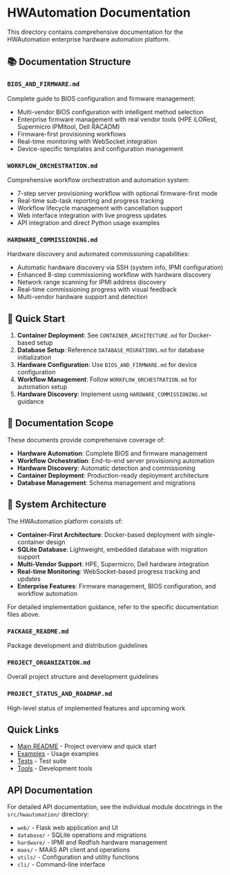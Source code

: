 # HWAutomation Documentation

This directory contains comprehensive documentation for the HWAutomation enterprise hardware automation platform.

## 📚 Documentation Structure

### `BIOS_AND_FIRMWARE.md`

Complete guide to BIOS configuration and firmware management:

- Multi-vendor BIOS configuration with intelligent method selection
- Enterprise firmware management with real vendor tools (HPE iLORest, Supermicro IPMItool, Dell RACADM)
- Firmware-first provisioning workflows
- Real-time monitoring with WebSocket integration
- Device-specific templates and configuration management

### `WORKFLOW_ORCHESTRATION.md`

Comprehensive workflow orchestration and automation system:

- 7-step server provisioning workflow with optional firmware-first mode
- Real-time sub-task reporting and progress tracking
- Workflow lifecycle management with cancellation support
- Web interface integration with live progress updates
- API integration and direct Python usage examples

### `HARDWARE_COMMISSIONING.md`

Hardware discovery and automated commissioning capabilities:

- Automatic hardware discovery via SSH (system info, IPMI configuration)
- Enhanced 8-step commissioning workflow with hardware discovery
- Network range scanning for IPMI address discovery
- Real-time commissioning progress with visual feedback
- Multi-vendor hardware support and detection

## 🚀 Quick Start

1. **Container Deployment**: See `CONTAINER_ARCHITECTURE.md` for Docker-based setup
2. **Database Setup**: Reference `DATABASE_MIGRATIONS.md` for database initialization
3. **Hardware Configuration**: Use `BIOS_AND_FIRMWARE.md` for device configuration
4. **Workflow Management**: Follow `WORKFLOW_ORCHESTRATION.md` for automation setup
5. **Hardware Discovery**: Implement using `HARDWARE_COMMISSIONING.md` guidance

## 📖 Documentation Scope

These documents provide comprehensive coverage of:

- **Hardware Automation**: Complete BIOS and firmware management
- **Workflow Orchestration**: End-to-end server provisioning automation
- **Hardware Discovery**: Automatic detection and commissioning
- **Container Deployment**: Production-ready deployment architecture
- **Database Management**: Schema management and migrations

## 🔧 System Architecture

The HWAutomation platform consists of:

- **Container-First Architecture**: Docker-based deployment with single-container design
- **SQLite Database**: Lightweight, embedded database with migration support
- **Multi-Vendor Support**: HPE, Supermicro, Dell hardware integration
- **Real-time Monitoring**: WebSocket-based progress tracking and updates
- **Enterprise Features**: Firmware management, BIOS configuration, and workflow automation

For detailed implementation guidance, refer to the specific documentation files above.

### `PACKAGE_README.md`

Package development and distribution guidelines

### `PROJECT_ORGANIZATION.md`

Overall project structure and development guidelines

### `PROJECT_STATUS_AND_ROADMAP.md`

High-level status of implemented features and upcoming work

## Quick Links

- [Main README](../README.md) - Project overview and quick start
- [Examples](../examples/) - Usage examples
- [Tests](../tests/) - Test suite
- [Tools](../tools/) - Development tools

## API Documentation

For detailed API documentation, see the individual module docstrings in the `src/hwautomation/` directory:

- `web/` - Flask web application and UI
- `database/` - SQLite operations and migrations
- `hardware/` - IPMI and Redfish hardware management
- `maas/` - MAAS API client and operations
- `utils/` - Configuration and utility functions
- `cli/` - Command-line interface
